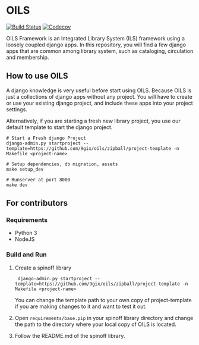 # OILS

[![Build Status](https://travis-ci.org/9gix/oils.svg?branch=master)](https://travis-ci.org/9gix/oils) 
[![Codecov]( https://codecov.io/github/9gix/oils/coverage.svg?branch=master)](https://codecov.io/github/9gix/oils?branch=master)


OILS Framework is an Integrated Library System (ILS) framework using a loosely coupled django apps.
In this repository, you will find a few django apps that are common among library system, 
such as cataloging, circulation and membership. 


## How to use OILS

A django knowledge is very useful before start using OILS. Because OILS is just a collections of django apps without any project.
You will have to create or use your existing django project, and include these apps into your project settings.

Alternatively, if you are starting a fresh new library project, you use our default template to start the django project.

    # Start a Fresh django Project
    django-admin.py startproject --template=https://github.com/9gix/oils/zipball/project-template -n Makefile <project-name>
    
    # Setup dependencies, db migration, assets
    make setup_dev
    
    # Runserver at port 8000
    make dev

## For contributors

### Requirements

- Python 3
- NodeJS

### Build and Run

1. Create a spinoff library

        django-admin.py startproject --template=https://github.com/9gix/oils/zipball/project-template -n Makefile <project-name>

    You can change the template path to your own copy of project-template if you are making changes to it and want to test it out.

2. Open `requirements/base.pip` in your spinoff library directory and change the path to the directory where your local copy of OILS is located.

3. Follow the README.md of the spinoff library.
